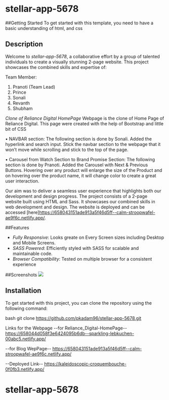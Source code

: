 # stellar-app-5678

##Getting Started
To get started with this template, you need to have a basic understanding of html, and css


## Description

Welcome to *stellar-app-5678*, a collaborative effort by a group of talented individuals to create a visually stunning 2-page website. This project showcases the combined skills and expertise of:

Team Member:
1. Pranoti (Team Lead)
2. Prince
3. Sonali
4. Revanth
5. Shubham


*Clone of Reliance Digital HomePage*
Webpage is the clone of Home Page of Reliance Digital.
This page were created with the help of Bootstrap and little bit of CSS

•	NAVBAR section:
The following section is done by Sonali.
Added the hyperlink and search input.
Stick the navbar section to the webpage that it won’t move while scrolling and stick to the top of the page.

•	Carousel from Watch Section to Brand Promise Section: 
The following section is done by Pranoti.
Added the Carousel with Next & Previous Buttons.
Hovering over any product will enlarge the size of the Product and on hovering over the product name, it will change color to create a great user interaction.




Our aim was to deliver a seamless user experience that highlights both our development and design progress.
The project consists of a 2-page website built using HTML and Sass. It showcases our combined skills in web development and design. The website is deployed and can be accessed [here]https://658043151ade913a5f46d5ff--calm-stroopwafel-ae9f6c.netlify.app/.

##Features
- *Fully Responsive*: Looks greate on Every Screen sizes including Desktop and Mobile Screens.
- *SASS Powered*: Efficiently styled with SASS for scalable and maintainable code.
- *Browser Compatibility*: Tested on multiple browser for a consistent experience

##Screenshots 
<img src="https://github.com/pkadam96/stellar-app-5678/blob/main/images/Screenshot%202024-01-08%20191412.png">

## Installation

To get started with this project, you can clone the repository using the following command:

bash
git clone https://github.com/pkadam96/stellar-app-5678.git


Links for the Webpage
--for Reliance_Digital-HomePage--
https://658044d058f3e6424095b6db--sparkling-lebkuchen-00abc5.netlify.app/

--for Blog WepPage--
https://658043151ade913a5f46d5ff--calm-stroopwafel-ae9f6c.netlify.app/

--Deployed Link--
https://kaleidoscopic-croquembouche-0f0fb3.netlify.app/

# stellar-app-5678

